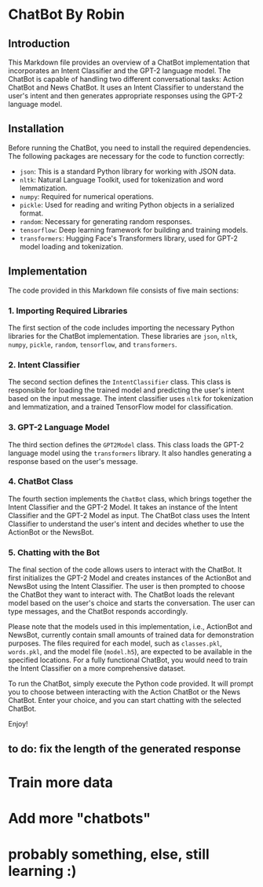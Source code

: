 # ChatBot By Robin

## Introduction
This Markdown file provides an overview of a ChatBot implementation that incorporates an Intent Classifier and the GPT-2 language model. The ChatBot is capable of handling two different conversational tasks: Action ChatBot and News ChatBot. It uses an Intent Classifier to understand the user's intent and then generates appropriate responses using the GPT-2 language model.

## Installation
Before running the ChatBot, you need to install the required dependencies. The following packages are necessary for the code to function correctly:

- `json`: This is a standard Python library for working with JSON data.
- `nltk`: Natural Language Toolkit, used for tokenization and word lemmatization.
- `numpy`: Required for numerical operations.
- `pickle`: Used for reading and writing Python objects in a serialized format.
- `random`: Necessary for generating random responses.
- `tensorflow`: Deep learning framework for building and training models.
- `transformers`: Hugging Face's Transformers library, used for GPT-2 model loading and tokenization.


## Implementation
The code provided in this Markdown file consists of five main sections:

### 1. Importing Required Libraries
The first section of the code includes importing the necessary Python libraries for the ChatBot implementation. These libraries are `json`, `nltk`, `numpy`, `pickle`, `random`, `tensorflow`, and `transformers`.

### 2. Intent Classifier
The second section defines the `IntentClassifier` class. This class is responsible for loading the trained model and predicting the user's intent based on the input message. The intent classifier uses `nltk` for tokenization and lemmatization, and a trained TensorFlow model for classification.

### 3. GPT-2 Language Model
The third section defines the `GPT2Model` class. This class loads the GPT-2 language model using the `transformers` library. It also handles generating a response based on the user's message.

### 4. ChatBot Class
The fourth section implements the `ChatBot` class, which brings together the Intent Classifier and the GPT-2 Model. It takes an instance of the Intent Classifier and the GPT-2 Model as input. The ChatBot class uses the Intent Classifier to understand the user's intent and decides whether to use the ActionBot or the NewsBot.

### 5. Chatting with the Bot
The final section of the code allows users to interact with the ChatBot. It first initializes the GPT-2 Model and creates instances of the ActionBot and NewsBot using the Intent Classifier. The user is then prompted to choose the ChatBot they want to interact with. The ChatBot loads the relevant model based on the user's choice and starts the conversation. The user can type messages, and the ChatBot responds accordingly.

Please note that the models used in this implementation, i.e., ActionBot and NewsBot, currently contain small amounts of trained data for demonstration purposes. The files required for each model, such as `classes.pkl`, `words.pkl`, and the model file (`model.h5`), are expected to be available in the specified locations. For a fully functional ChatBot, you would need to train the Intent Classifier on a more comprehensive dataset.

To run the ChatBot, simply execute the Python code provided. It will prompt you to choose between interacting with the Action ChatBot or the News ChatBot. Enter your choice, and you can start chatting with the selected ChatBot.

Enjoy!

## to do: fix the length of the generated response
# Train more data
# Add more "chatbots"
# probably something, else, still learning :)
